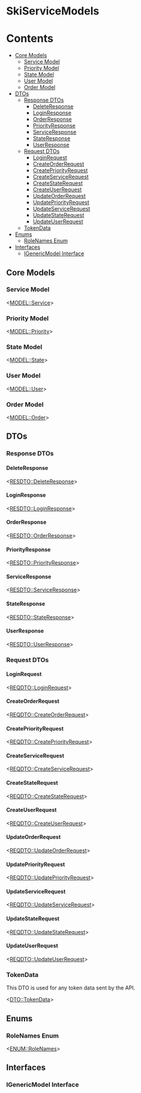 # SkiServiceModels

# Contents

<!--TOC-->
  - [Core Models](#core-models)
    - [Service Model](#service-model)
    - [Priority Model](#priority-model)
    - [State Model](#state-model)
    - [User Model](#user-model)
    - [Order Model](#order-model)
  - [DTOs](#dtos)
    - [Response DTOs](#response-dtos)
      - [DeleteResponse](#deleteresponse)
      - [LoginResponse](#loginresponse)
      - [OrderResponse](#orderresponse)
      - [PriorityResponse](#priorityresponse)
      - [ServiceResponse](#serviceresponse)
      - [StateResponse](#stateresponse)
      - [UserResponse](#userresponse)
    - [Request DTOs](#request-dtos)
      - [LoginRequest](#loginrequest)
      - [CreateOrderRequest](#createorderrequest)
      - [CreatePriorityRequest](#createpriorityrequest)
      - [CreateServiceRequest](#createservicerequest)
      - [CreateStateRequest](#createstaterequest)
      - [CreateUserRequest](#createuserrequest)
      - [UpdateOrderRequest](#updateorderrequest)
      - [UpdatePriorityRequest](#updatepriorityrequest)
      - [UpdateServiceRequest](#updateservicerequest)
      - [UpdateStateRequest](#updatestaterequest)
      - [UpdateUserRequest](#updateuserrequest)
    - [TokenData](#tokendata)
  - [Enums](#enums)
    - [RoleNames Enum](#rolenames-enum)
  - [Interfaces](#interfaces)
    - [IGenericModel Interface](#igenericmodel-interface)
<!--/TOC-->

## Core Models

### Service Model
<<MODEL::Service>>

### Priority Model
<<MODEL::Priority>>

### State Model
<<MODEL::State>>

### User Model
<<MODEL::User>>

### Order Model
<<MODEL::Order>>

## DTOs

### Response DTOs

#### DeleteResponse
<<RESDTO::DeleteResponse>>

#### LoginResponse
<<RESDTO::LoginResponse>>

#### OrderResponse
<<RESDTO::OrderResponse>>

#### PriorityResponse
<<RESDTO::PriorityResponse>>

#### ServiceResponse
<<RESDTO::ServiceResponse>>

#### StateResponse
<<RESDTO::StateResponse>>

#### UserResponse
<<RESDTO::UserResponse>>

### Request DTOs

#### LoginRequest
<<REQDTO::LoginRequest>>

#### CreateOrderRequest
<<REQDTO::CreateOrderRequest>>

#### CreatePriorityRequest
<<REQDTO::CreatePriorityRequest>>

#### CreateServiceRequest
<<REQDTO::CreateServiceRequest>>

#### CreateStateRequest
<<REQDTO::CreateStateRequest>>

#### CreateUserRequest
<<REQDTO::CreateUserRequest>>

#### UpdateOrderRequest
<<REQDTO::UpdateOrderRequest>>

#### UpdatePriorityRequest
<<REQDTO::UpdatePriorityRequest>>   

#### UpdateServiceRequest
<<REQDTO::UpdateServiceRequest>>

#### UpdateStateRequest
<<REQDTO::UpdateStateRequest>>

#### UpdateUserRequest
<<REQDTO::UpdateUserRequest>>

### TokenData

This DTO is used for any token data sent by the API.

<<DTO::TokenData>>

## Enums

### RoleNames Enum
<<ENUM::RoleNames>>

## Interfaces

### IGenericModel Interface
